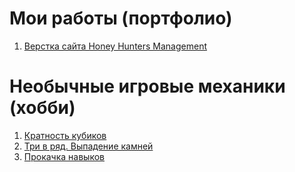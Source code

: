 # Мои работы (портфолио)

1. [Верстка сайта Honey Hunters Management](https://lyumih.github.io/hhm/)


# Необычные игровые механики (хобби)

1. [Кратность кубиков](https://lyumih.github.io/hobby/multiplicity-dice/)
2. [Три в ряд. Выпадение камней](https://lyumih.github.io/hobby/multiplicity-dice/)
3. [Прокачка навыков](https://lyumih.github.io/hobby/upgrade-skills/)
